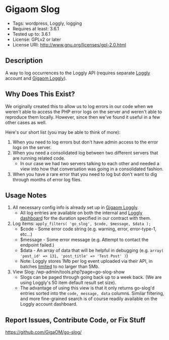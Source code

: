 Gigaom Slog
===========

* Tags: wordpress, Loggly, logging
* Requires at least: 3.6.1
* Tested up to: 3.6.1
* License: GPLv2 or later
* License URI: http://www.gnu.org/licenses/gpl-2.0.html

Description
-----------

A way to log occurrences to the Loggly API (requires separate [Loggly](https://www.loggly.com/) account and [Gigaom Loggly](http://github.com/GigaOM/go-loggly/)).

Why Does This Exist?
--------------------

We originally created this to allow us to log errors in our code when we weren't able to access the PHP error logs on the server and weren't able to reproduce them locally.  However, since then we've found it useful in a few other cases as well.

Here's our short list (you may be able to think of more):

1. When you need to log errors but don't have admin access to the error logs on the server.
2. When you need a consolidated log between two different servers that are running related code.
    * In our case we had two servers talking to each other and needed a view into how that conversation was going in a consolidated fashion.
3. When you have a rare error that you need to log but don't want to dig through months of error log files.

Usage Notes
-----------

1. All necessary config info is already set up in [Gigaom Loggly](http://github.com/GigaOM/go-loggly/).
    * All log entries are available on both the internal and [Loggly dashboard](https://gigaom.loggly.com) for the duration specified in our contract with them.
2. Log items: ```apply_filters( 'go_slog', $code, $message, $data );```
    * $code - Some error code string (e.g. warning, error, error-type-1, etc...)
    * $message - Some error message (e.g. Attempt to contact the endpoint failed.)
    * $data - An array of data that will be helpful in debugging (e.g. ```array( 'post_id' => 131, 'post_title' => 'Test Post' )```)
    * Note: Loggly stores 1Mb per log event uploaded via their API, in batches [limited](https://www.loggly.com/docs/http-bulk-endpoint/) to no larger than 5Mb.
3. View Slog: /wp-admin/tools.php?page=go-slog-show
    * Slogs can be paged through going back up to a week back. (We are using Loggly's 50 item default result set size).
    * The advantage of using this view is that it only returns go-slog'd entries sorted into the `code, message, data` columns. Similar filtering, and more fine-grained search is of course readily available on the Loggly account dashboard.

Report Issues, Contribute Code, or Fix Stuff
--------------------------------------------

https://github.com/GigaOM/go-slog/